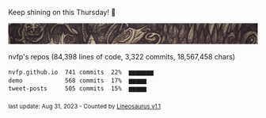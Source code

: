 Keep shining on this Thursday! 🌷

![banner](https://github.com/nvfp/nvfp/raw/main/assets/banner.jpg)

nvfp's repos (84,398 lines of code, 3,322 commits, 18,567,458 chars)

```txt
nvfp.github.io  741 commits  22%  ▆▆▆▆▆▆▆
demo            568 commits  17%  ▆▆▆▆▆
tweet-posts     505 commits  15%  ▆▆▆▆▆
```

<sub>last update: Aug 31, 2023 - Counted by [Lineosaurus v1.1](https://github.com/Lineosaurus/Lineosaurus)</sub>